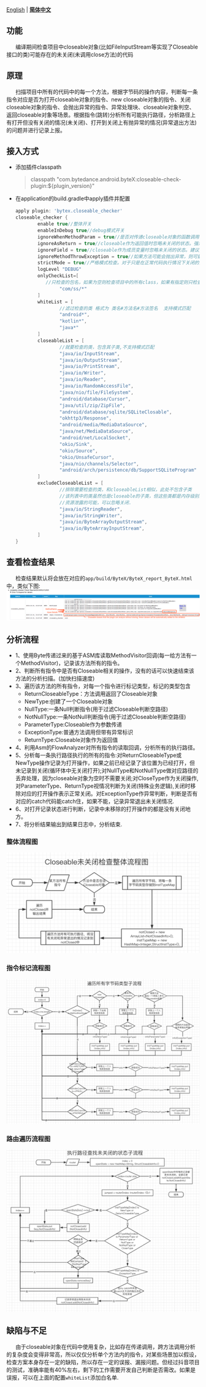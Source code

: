 [English](README.md) | **[简体中文](README-zh.md)**
## 功能
&nbsp;&nbsp;&nbsp;&nbsp;&nbsp;&nbsp;编译期间检查项目中closeable对象(比如FileInputStream等实现了Closeable接口的类)可能存在的未关闭(未调用close方法)的代码

## 原理
&nbsp;&nbsp;&nbsp;&nbsp;&nbsp;&nbsp;扫描项目中所有的代码中的每一个方法，根据字节码的操作内容，判断每一条指令对应是否为打开closeable对象的指令、new closeable对象的指令、关闭closeable对象的指令、会抛出异常的指令、异常处理块、closeable对象判空、返回closeable对象等场景。根据指令(跳转)分析所有可能执行路径，分析路径上有打开但没有关闭的情况(未关闭)、打开到关闭上有抛异常的情况(异常退出方法)的问题并进行记录上报。

## 接入方式
* 添加插件classpath

  >classpath "com.bytedance.android.byteX:closeable-check-plugin:${plugin_version}"
* 在application的build.gradle中apply插件并配置

    ```groovy
    apply plugin: 'bytex.closeable_checker'
    closeable_checker {
            enable true//整体开关
            enableInDebug true//debug模式开关
            ignoreWhenMethodParam = true//是否对传递closeable对象的函数调用认作close处理，开启此开关将会漏检一些未关闭的情况。此开关建议视情况而定。
            ignoreAsReturn = true//closeable作为返回值时忽略未关闭的状态。强烈建议开
            ignoreField = true//closeable作为成员变量时忽略未关闭的状态。建议开启
            ignoreMethodThrowException = true//如果方法可能会抛出异常，则可能会认定未关闭。建议开启
            strictMode = true//严格模式检查。对于只是在正常代码执行情况下关闭的操作是否认定为正确关闭。建议开启。
            logLevel "DEBUG"
            onlyCheckList=[
               //只检查的包名，如果为空则检查项目中的所有class，如果有指定则只检查指定包下面的class
                    "com/ss/*"     
            ]
            whiteList = [
                    //滤过检查的类 格式为 类名#方法名#方法签名  支持模式匹配
                    "android*",
                    "kotlin*",
                    "java*"
            ]
            closeableList = [
                    //就要检查的类，包含其子类,不支持模式匹配
                    "java/io/InputStream",
                    "java/io/OutputStream",
                    "java/io/PrintStream",
                    "java/io/Writer",
                    "java/io/Reader",
                    "java/io/RandomAccessFile",
                    "java/nio/file/FileSystem",
                    "android/database/Cursor",
                    "java/util/zip/ZipFile",
                    "android/database/sqlite/SQLiteClosable",
                    "okhttp3/Response",
                    "android/media/MediaDataSource",
                    "java/net/MediaDataSource",
                    "android/net/LocalSocket",
                    "okio/Sink",
                    "okio/Source",
                    "okio/UnsafeCursor",
                    "java/nio/channels/Selector",
                    "android/arch/persistence/db/SupportSQLiteProgram"
            ]
            excludeCloseableList = [
                    //排除需要检查的类，和closeableList相似，此处不包含子类
                    //该列表中的类虽然也是closeable的子类，但这些类都是内存级别的操作，不存在
                    //资源泄露的可能，可以忽略关闭.
                    "java/io/StringReader",
                    "java/io/StringWriter",
                    "java/io/ByteArrayOutputStream",
                    "java/io/ByteArrayInputStream",
            ]
    }
    ```
## 查看检查结果<br/>
&nbsp;&nbsp;&nbsp;&nbsp;&nbsp;&nbsp;检查结果默认将会放在对应的`app/build/ByteX/ByteX_report_ByteX.html`中，类似下图:<br/>
![检查结果](img/检查结果.png)

## 分析流程
- 1、使用Byte传递过来的基于ASM库读取MethodVisitor回调(每一给方法有一个MethodVisitor)，记录该方法所有的指令。
- 2、判断所有指令中是否有Closeable相关的操作，没有的话可以快速结束该方法的分析扫描。(加快扫描速度)
- 3、遍历该方法的所有指令，对每一个指令进行标记类型，标记的类型包含
     * ReturnCloseableType：方法调用返回了Closeable对象
     * NewType:创建了一个Closeable对象
     * NullType:一条Null判断指令(用于过滤Closeable判断空路径)
     * NotNullType:一条NotNull判断指令(用于过滤Closeable判断空路径)
     * ParameterType:Closeable作为参数传递
     * ExceptionType:普通方法调用但带有异常标识
     * ReturnType:Closeable对象作为返回值
- 4、利用Asm的FlowAnalyzer对所有指令的读取回调，分析所有的执行路径。
- 5、分析每一条执行路径执行的所有的指令:对ReturnCloseableType或NewType操作记录为打开操作，如果之前已经记录了该位置为已经打开，但未记录到关闭(循环体中无关闭打开);对NullType和NotNullType做对应路径的丢弃处理，因为closeable对象为空时不需要关闭;对CloseType作为关闭操作,对ParameterType、ReturnType视情况判断为关闭(特殊业务逻辑),关闭时移除对应的打开操作表示正常关闭。对ExceptionType作异常判断，判断是否有对应的catch代码能catch住，如果不能，记录异常退出未关闭情况.
- 6、对打开记录状态进行判断，记录中未移除的打开操作的都是没有关闭地方。
- 7、将分析结果输出到结果日志中，分析结束.

### 整体流程图
![整体流程图](img/整体流程图.png)
### 指令标记流程图
![指令标记流程图](img/标记流程图.png)
### 路由遍历流程图
![路由遍历流程图](img/遍历路由流程图.png)

## 缺陷与不足
&nbsp;&nbsp;&nbsp;&nbsp;&nbsp;&nbsp;由于closeable对象在代码中使用复杂，比如存在传递调用，跨方法调用分析的复杂度会变得非常高，所以仅仅分析单个方法内的指令，对某些场景加以假设，检查方案本身存在一定的缺陷，所以存在一定的误报、漏报问题。但经过抖音项目的测试，准确率能有40%左右，剩下的工作需要开发自己判断是否需改。如果是误报，可以在上面的配置`whiteList`添加白名单.